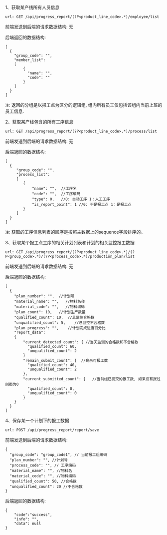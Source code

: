 1、获取某产线所有人员信息
```
url: GET /api/progress_report/(?P<product_line_code>.*)/employee/list
```
前端发送到后端的请求数据结构: 无

后端返回的数据结构:
```
[
  {
    "group_code": "",
    "member_list":
    [
        {
          "name": "",
          "code": ""
        }
    ]
  }
]
```
`注`: 返回的分组是以报工点为区分的逻辑组, 组内所有员工仅包括该组内当前上班的员工信息.

2、获取某产线包含的所有工序信息
```
url: GET /api/progress_report/(?P<product_line_code>.*)/process/list
```
前端发送到后端的请求数据结构: 无

后端返回的数据结构:
```
[
  {
     "group_code": "",
     "process_list":
     [
        {
            "name": "",  //工序名
            "code": "",  //工序编码
            "type": 0,   //0: 自动工序 1：人工工序
            "is_report_point": 1 //0: 不是报工点 1：是报工点
        }
     ]
  }
]
```

`注`: 获取的工序信息列表的顺序是按照主数据上的sequence字段排序的。

3、获取某个报工点工序的相关计划列表和计划的相关监控报工数据
```
url: GET /api/progress_report/(?P<product_line_code>.*)/(?P<group_code>.*)/(?P<process_code>.*)/production_plan/list
```
前端发送到后端的请求数据结构: 无

后端返回的数据结构:
```
[
  {
    "plan_number": "",  //计划号
    "material_name": "",   //物料名称
    "material_code": "",   //物料编码
    "plan_count": 10,   //计划生产数量
    "qualified_count": 10,  //总监控合格数
    "unqualified_count": 5,    //总监控不合格数
    "plan_progress": "",    //计划完成进度百分比
    "report_data":
    {
        "current_detected_count": { //当天监测的合格数和不合格数
          "qualified_count": 60,
          "unqualified_count": 2
        }
        "remain_submit_count": {  //剩余可报工数
          "qualified_count": 40,
          "unqualified_count": 2
        },
        "current_submitted_count": {   //当前组已提交的报工数, 如果没有报过则都为0
          "qualified_count": 0,
          "unqualified_count": 0
        }
    }
  }
]
```

4、保存某一个计划下的报工数据
```
url: POST /api/progress_report/report/save
```
前端发送到后端的请求数据结构:
```
{
  "group_code": "group_code1", // 当前报工组编码
  "plan_number": "", //计划号
  "process_code": "", // 工序编码
  "material_name": "", //物料名
  "material_code": "", //物料编码
  "qualified_count": 50, //合格数
  "unqualified_count": 20 //不合格数
}
```

后端返回的数据结构:
```
{
    "code":"success",
    "info": "",
    "data": null
}
```



